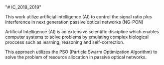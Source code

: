 "# IC_2018_2019" 

This work utilize artificial intelligence (AI) to control the signal ratio plus interference in next generation passive optical networks (NG-PON)

Artificial Intelligence (AI) is an extensive scientific discipline which enables computer systems to solve problems by emulating complex biological proccess such as learning, reasoning and self-correction. 

This approach utilizes the PSO (Particle Swarm Optimization Algorithm) to solve the problem of resource allocation in passive optical networks.
